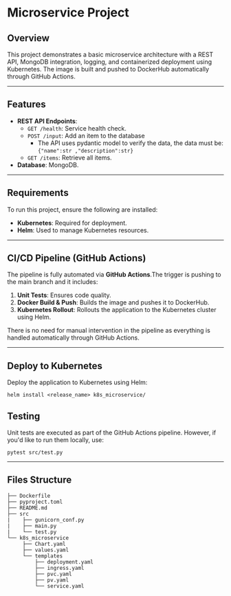 # Microservice Project

## Overview
This project demonstrates a basic microservice architecture with a REST API, MongoDB integration, logging, and containerized deployment using Kubernetes. The image is built and pushed to DockerHub automatically through GitHub Actions.

---

## Features
- **REST API Endpoints**:
  - `GET /health`: Service health check.
  - `POST /input`: Add an item to the database
    - The API uses pydantic model to verify the data, the data must be: `{"name":str ,"description":str}`
  - `GET /items`: Retrieve all items.
- **Database**: MongoDB.

---

## Requirements
To run this project, ensure the following are installed:

- **Kubernetes**: Required for deployment.
- **Helm**: Used to manage Kubernetes resources.
---

## CI/CD Pipeline (GitHub Actions)
The pipeline is fully automated via **GitHub Actions**.The trigger is pushing to the main branch and it includes:
1. **Unit Tests**: Ensures code quality.
2. **Docker Build & Push**: Builds the image and pushes it to DockerHub.
3. **Kubernetes Rollout**: Rollouts the application to the Kubernetes cluster using Helm.

There is no need for manual intervention in the pipeline as everything is handled automatically through GitHub Actions.

---

## Deploy to Kubernetes
Deploy the application to Kubernetes using Helm:
```
helm install <release_name> k8s_microservice/
```


## Testing
Unit tests are executed as part of the GitHub Actions pipeline. However, if you'd like to run them locally, use:
```
pytest src/test.py
```
---
## Files Structure
```
├── Dockerfile
├── pyproject.toml
├── README.md
├── src
|    ├── gunicorn_conf.py
|    ├── main.py
|    └── test.py
└── k8s_microservice
     ├── Chart.yaml
     ├── values.yaml
     └── templates
         ├── deployment.yaml
         ├── ingress.yaml
         ├── pvc.yaml
         ├── pv.yaml
         └── service.yaml

```